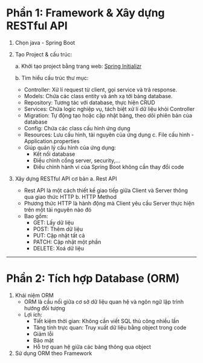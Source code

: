 # Phần 1: Framework & Xây dựng RESTful API

1. Chọn java - Spring Boot
2. Tạo Project & cấu trúc:

   a. Khởi tạo project bằng trang web: [Spring Initializr](https://start.spring.io)
   
   b. Tìm hiểu cấu trúc thư mục:
      - Controller: Xử lí request từ client, gọi service và trả response.
      - Models: Chứa các class entity và ánh xạ tới bảng database.
      - Repository: Tương tác với database, thực hiện CRUD
      - Services: Chứa logic nghiệp vụ, tách biệt xử lí dữ liệu khỏi Controller
      - Migration: Tự động tạo hoặc cập nhật bảng, theo dõi phiên bản của database
      - Config: Chứa các class cấu hình ứng dụng
      - Resources: Lưu cấu hình, tài nguyên của ứng dụng
   c. File cấu hình - Application.properties
      - Giúp quản lý cấu hình của ứng dụng:
         * Kết nối database
         * Điều chỉnh cổng server, security,...
         * Điều chỉnh hành vi của Spring Boot không cần thay đổi code

4. Xây dựng RESTful API cơ bản
   a. Rest API
      - Rest API là một cách thiết kế giao tiếp giữa Client và Server thông qua giao thức HTTP
   b. HTTP Method
      - Phương thức HTTP là hành động mà Client yêu cầu Server thực hiện trên một tài nguyên nào đó
      - Bao gồm:
         * GET: Lấy dữ liệu
         * POST: Thêm dữ liệu
         * PUT: Cập nhật tất cả
         * PATCH: Cập nhật một phần
         * DELETE: Xoá dữ liệu

---
# Phần 2: Tích hợp Database (ORM)

1. Khái niệm ORM
   - ORM là cầu nối giữa cơ sở dữ liệu quan hệ và ngôn ngữ lập trình hướng đối tượng
   - Lợi ích:
      * Tiết kiệm thời gian: Không cần viết SQL thủ công nhiều lần
      * Tăng tính trực quan: Truy xuất dữ liệu bằng object trong code
      * Giảm lỗi
      * Bảo mật
      * Hỗ trợ quan hệ giữa các bảng thông qua object
2. Sử dụng ORM theo Framework
